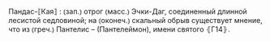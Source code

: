 ---
---

Пандас-⟦Кая⟧
: ⦅зап.⦆ отрог ⦅масс.⦆ Эчки-Даг, соединенный длинной лесистой седловиной; на ⦅оконеч.⦆ скальный обрыв существует мнение, что из ⦅греч.⦆ Пантелис – (Пантелеймон), имени святого ⦃Г14⦄.
